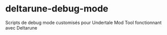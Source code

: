 # deltarune-debug-mode
Scripts de debug mode customisés pour Undertale Mod Tool fonctionnant avec Deltarune

